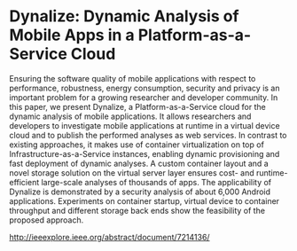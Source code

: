 # Dynalize: Dynamic Analysis of Mobile Apps in a Platform-as-a-Service Cloud

Ensuring the software quality of mobile applications with respect to performance, robustness, energy consumption, security and privacy is an important problem for a growing researcher and developer community. In this paper, we present Dynalize, a Platform-as-a-Service cloud for the dynamic analysis of mobile applications. It allows researchers and developers to investigate mobile applications at runtime in a virtual device cloud and to publish the performed analyses as web services. In contrast to existing approaches, it makes use of container virtualization on top of Infrastructure-as-a-Service instances, enabling dynamic provisioning and fast deployment of dynamic analyses. A custom container layout and a novel storage solution on the virtual server layer ensures cost- and runtime-efficient large-scale analyses of thousands of apps. The applicability of Dynalize is demonstrated by a security analysis of about 6,000 Android applications. Experiments on container startup, virtual device to container throughput and different storage back ends show the feasibility of the proposed approach.


http://ieeexplore.ieee.org/abstract/document/7214136/
